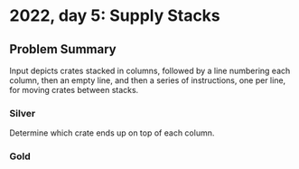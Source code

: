 # 2022, day 5: Supply Stacks

## Problem Summary
Input depicts crates stacked in columns, followed by a line numbering each
column, then an empty line, and then a series of instructions, one per line,
for moving crates between stacks.

### Silver
Determine which crate ends up on top of each column.

### Gold

